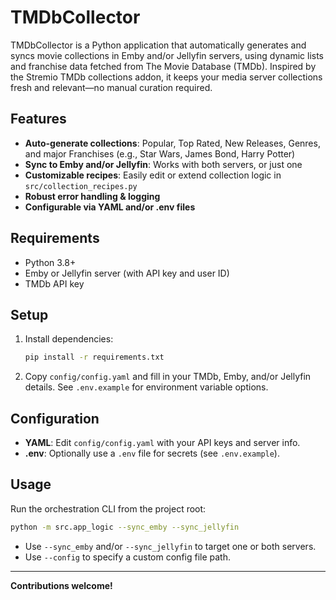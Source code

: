 # TMDbCollector

TMDbCollector is a Python application that automatically generates and syncs movie collections in Emby and/or Jellyfin servers, using dynamic lists and franchise data fetched from The Movie Database (TMDb). Inspired by the Stremio TMDb collections addon, it keeps your media server collections fresh and relevant—no manual curation required.

## Features
- **Auto-generate collections**: Popular, Top Rated, New Releases, Genres, and major Franchises (e.g., Star Wars, James Bond, Harry Potter)
- **Sync to Emby and/or Jellyfin**: Works with both servers, or just one
- **Customizable recipes**: Easily edit or extend collection logic in `src/collection_recipes.py`
- **Robust error handling & logging**
- **Configurable via YAML and/or .env files**

## Requirements
- Python 3.8+
- Emby or Jellyfin server (with API key and user ID)
- TMDb API key

## Setup
1. Install dependencies:
   ```sh
   pip install -r requirements.txt
   ```
2. Copy `config/config.yaml` and fill in your TMDb, Emby, and/or Jellyfin details. See `.env.example` for environment variable options.

## Configuration
- **YAML**: Edit `config/config.yaml` with your API keys and server info.
- **.env**: Optionally use a `.env` file for secrets (see `.env.example`).

## Usage
Run the orchestration CLI from the project root:

```sh
python -m src.app_logic --sync_emby --sync_jellyfin
```
- Use `--sync_emby` and/or `--sync_jellyfin` to target one or both servers.
- Use `--config` to specify a custom config file path.


---

**Contributions welcome!**
